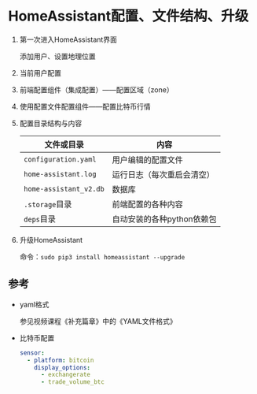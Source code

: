 # HomeAssistant配置、文件结构、升级

1. 第一次进入HomeAssistant界面

    添加用户、设置地理位置

2. 当前用户配置

3. 前端配置组件（集成配置）——配置区域（zone）

4. 使用配置文件配置组件——配置比特币行情

5. 配置目录结构与内容

    | 文件或目录 | 内容 |
    |  ----  | ----  |
    | `configuration.yaml` | 用户编辑的配置文件 |
    | `home-assistant.log` | 运行日志（每次重启会清空） |
    | `home-assistant_v2.db` | 数据库 |
    | `.storage`目录 | 前端配置的各种内容 |
    | `deps`目录 | 自动安装的各种python依赖包 |

6. 升级HomeAssistant

    命令：`sudo pip3 install homeassistant --upgrade`

## 参考

- yaml格式

    参见视频课程《补充篇章》中的《YAML文件格式》

- 比特币配置
    ```yaml
    sensor:
      - platform: bitcoin
        display_options:
          - exchangerate
          - trade_volume_btc
    ```